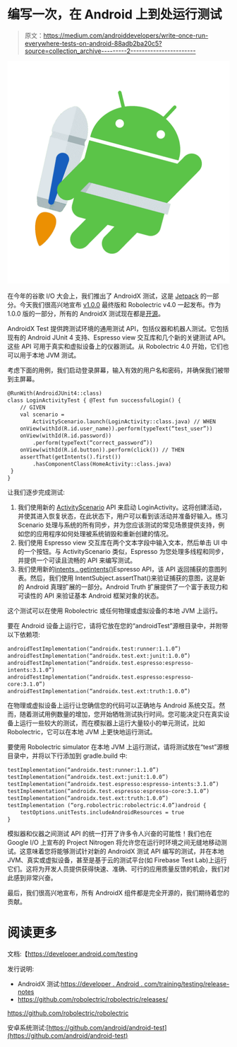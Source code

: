 # 编写一次，在 Android 上到处运行测试

> 原文：<https://medium.com/androiddevelopers/write-once-run-everywhere-tests-on-android-88adb2ba20c5?source=collection_archive---------2----------------------->

![](img/b042bcf8205e597154427ae7bafe8644.png)

在今年的谷歌 I/O 大会上，我们推出了 AndroidX 测试，这是 [Jetpack](https://developer.android.com/jetpack/) 的一部分。今天我们很高兴地宣布 [v1.0.0](https://developer.android.com/training/testing/release-notes) 最终版和 Robolectric v4.0 一起发布。作为 1.0.0 版的一部分，所有的 AndroidX 测试现在都是[开源](https://github.com/android/android-test)。

AndroidX Test 提供跨测试环境的通用测试 API，包括仪器和机器人测试。它包括现有的 Android JUnit 4 支持、Espresso view 交互库和几个新的关键测试 API。这些 API 可用于真实和虚拟设备上的仪器测试。从 Robolectric 4.0 开始，它们也可以用于本地 JVM 测试。

考虑下面的用例，我们启动登录屏幕，输入有效的用户名和密码，并确保我们被带到主屏幕。

```
@RunWith(AndroidJUnit4::class)
class LoginActivityTest { @Test fun successfulLogin() {
    // GIVEN
    val scenario = 
        ActivityScenario.launch(LoginActivity::class.java) // WHEN
    onView(withId(R.id.user_name)).perform(typeText(“test_user”))
    onView(withId(R.id.password))
        .perform(typeText(“correct_password”))
    onView(withId(R.id.button)).perform(click()) // THEN
    assertThat(getIntents().first())
        .hasComponentClass(HomeActivity::class.java)
 }
}
```

让我们逐步完成测试:

1.  我们使用新的 [ActivityScenario](https://developer.android.com/reference/androidx/test/core/app/ActivityScenario) API 来启动 LoginActivity。这将创建活动，并使其进入恢复状态，在此状态下，用户可以看到该活动并准备好输入。练习 Scenario 处理与系统的所有同步，并为您应该测试的常见场景提供支持，例如您的应用程序如何处理被系统销毁和重新创建的情况。
2.  我们使用 Espresso view 交互库在两个文本字段中输入文本，然后单击 UI 中的一个按钮。与 ActivityScenario 类似，Espresso 为您处理多线程和同步，并提供一个可读且流畅的 API 来编写测试。
3.  我们使用新的[intents . getintents()](https://developer.android.com/reference/androidx/test/espresso/intent/Intents.html#getIntents())Espresso API，该 API 返回捕获的意图列表。然后，我们使用 IntentSubject.assertThat()来验证捕获的意图，这是新的 Android 真理扩展的一部分。Android Truth 扩展提供了一个富于表现力和可读性的 API 来验证基本 Android 框架对象的状态。

这个测试可以在使用 Robolectric 或任何物理或虚拟设备的本地 JVM 上运行。

要在 Android 设备上运行它，请将它放在您的“androidTest”源根目录中，并附带以下依赖项:

```
androidTestImplementation(“androidx.test:runner:1.1.0”)
androidTestImplementation(“androidx.test.ext:junit:1.0.0”)
androidTestImplementation(“androidx.test.espresso:espresso-intents:3.1.0”)
androidTestImplementation(“androidx.test.espresso:espresso-core:3.1.0”)
androidTestImplementation(“androidx.test.ext:truth:1.0.0”)
```

在物理或虚拟设备上运行让您确信您的代码可以正确地与 Android 系统交互。然而，随着测试用例数量的增加，您开始牺牲测试执行时间。您可能决定只在真实设备上运行一些较大的测试，而在模拟器上运行大量较小的单元测试，比如 Robolectric，它可以在本地 JVM 上更快地运行测试。

要使用 Robolectric simulator 在本地 JVM 上运行测试，请将测试放在“test”源根目录中，并将以下行添加到 gradle.build 中:

```
testImplementation(“androidx.test:runner:1.1.0”)
testImplementation(“androidx.test.ext:junit:1.0.0”)
testImplementation(“androidx.test.espresso:espresso-intents:3.1.0”)
testImplementation(“androidx.test.espresso:espresso-core:3.1.0”)
testImplementation(“androidx.test.ext:truth:1.0.0”)
testImplementation (“org.robolectric:robolectric:4.0”)android {
    testOptions.unitTests.includeAndroidResources = true
}
```

模拟器和仪器之间测试 API 的统一打开了许多令人兴奋的可能性！我们也在 Google I/O 上宣布的 Project Nitrogen 将允许您在运行时环境之间无缝地移动测试。这意味着您将能够测试针对新的 AndroidX 测试 API 编写的测试，并在本地 JVM、真实或虚拟设备，甚至是基于云的测试平台(如 Firebase Test Lab)上运行它们。这将为开发人员提供获得快速、准确、可行的应用质量反馈的机会，我们对此感到非常兴奋。

最后，我们很高兴地宣布，所有 AndroidX 组件都是完全开源的，我们期待着您的贡献。

# 阅读更多

文档:【https://developer.android.com/testing 

发行说明:

*   AndroidX 测试:[https://developer . Android . com/training/testing/release-notes](https://developer.android.com/training/testing/release-notes)
*   https://github.com/robolectric/robolectric/releases/

https://github.com/robolectric/robolectric

安卓系统测试:[https://github.com/android/android-test](https://github.com/android/android-test)